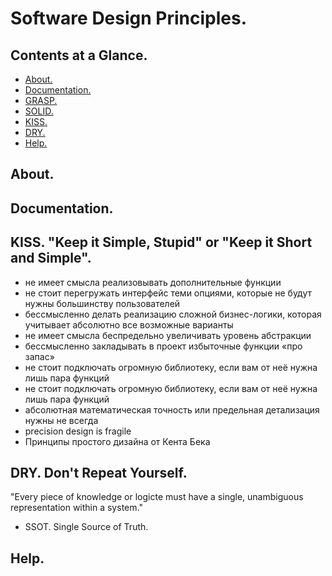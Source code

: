 # Software Design Principles.





## Contents at a Glance.
* [About.](#about)
* [Documentation.](#documentation)
* [GRASP.](grasp.md)
* [SOLID.](solid.md)
* [KISS.](#kiss-keep-it-simple-stupid-or-keep-it-short-and-simple)
* [DRY.](#dry-dont-repeat-yourself)
* [Help.](#help)





## About.





## Documentation.





## KISS. "Keep it Simple, Stupid" or "Keep it Short and Simple".

* не имеет смысла реализовывать дополнительные функции
* не стоит перегружать интерфейс теми опциями, которые не будут нужны большинству пользователей
* бессмысленно делать реализацию сложной бизнес-логики, которая учитывает абсолютно все возможные варианты
* не имеет смысла беспредельно увеличивать уровень абстракции
* бессмысленно закладывать в проект избыточные функции «про запас»
* не стоит подключать огромную библиотеку, если вам от неё нужна лишь пара функций
* не стоит подключать огромную библиотеку, если вам от неё нужна лишь пара функций
* абсолютная математическая точность или предельная детализация нужны не всегда
* precision design is fragile
* Принципы простого дизайна от Кента Бека





## DRY. Don't Repeat Yourself.

"Every piece of knowledge or logicte must have a single, unambiguous representation within a system."

* SSOT. Single Source of Truth.






## Help.
